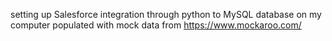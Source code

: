setting up Salesforce integration through python to MySQL database on my computer populated with mock data from https://www.mockaroo.com/
